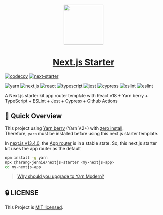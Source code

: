 <p align="center">
  <a href="https://www.npmjs.com/package/@harang-jennie/nextjs-starter">
    <img src="https://assets.vercel.com/image/upload/v1662130559/nextjs/Icon_light_background.png" height="128">
    <h1 align="center">Next.js Starter</h1>
  </a>
</p>

[![codecov](https://codecov.io/gh/mbti-nf-team/nextjs-starter/branch/main/graph/badge.svg?token=GmcBgBiMo7)](https://codecov.io/gh/mbti-nf-team/nextjs-starter) [![next-starter](https://img.shields.io/endpoint?url=https://dashboard.cypress.io/badge/simple/qh6iij&style=flat-square&logo=cypress)](https://dashboard.cypress.io/projects/qh6iij/runs)   

![yarn](https://img.shields.io/badge/yarn-3.5.1-blue?logo=yarn) ![next.js](https://img.shields.io/github/package-json/dependency-version/mbti-nf-team/nextjs-starter/next?logo=next.js) ![react](https://img.shields.io/github/package-json/dependency-version/mbti-nf-team/nextjs-starter/react?logo=react) ![typescript](https://img.shields.io/github/package-json/dependency-version/mbti-nf-team/nextjs-starter/dev/typescript?logo=typescript) ![jest](https://img.shields.io/github/package-json/dependency-version/mbti-nf-team/nextjs-starter/dev/jest?logo=jest) ![cypress](https://img.shields.io/github/package-json/dependency-version/mbti-nf-team/nextjs-starter/dev/cypress?logo=cypress) ![eslint](https://img.shields.io/github/package-json/dependency-version/mbti-nf-team/nextjs-starter/dev/eslint?logo=eslint) ![eslint](https://img.shields.io/github/repo-size/mbti-nf-team/offbeat-frontend?logo=yarn&style=flat-square)   

A Next.js starter kit app router template with React v18 + Yarn berry + TypeScript + ESLint + Jest + Cypress + Github Actions

## 🚀 Quick Overview

This project using [Yarn berry](https://yarnpkg.com/features/pnp) (Yarn V.2+) with [zero install](https://yarnpkg.com/features/zero-installs).   
Therefore, `yarn` must be installed before using this next.js starter template.    

In [next.js v13.4.0](https://nextjs.org/blog/next-13-4), the [App router](https://nextjs.org/docs/app) is in a stable state. So, this next.js starter kit uses the app router as the default.

```bash
npm install -g yarn
npx @harang-jennie/nextjs-starter <my-nextjs-app>
cd my-nextjs-app
```

> [Why should you upgrade to Yarn Modern?](https://yarnpkg.com/getting-started/qa#why-should-you-upgrade-to-yarn-modern)

## 🔒 LICENSE
This Project is [MIT licensed](https://github.com/jennie-harang/nextjs-starter/blob/main/LICENSE).
